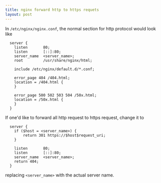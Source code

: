 ```yaml
---
title: nginx forward http to https requets
layout: post
---
```


In `/etc/nginx/nginx.conf`, the normal section for http protocol would look like

```
  server {
    listen       80;
    listen       [::]:80;
    server_name  <server_name>;
    root         /usr/share/nginx/html;

    include /etc/nginx/default.d/*.conf;

    error_page 404 /404.html;
    location = /404.html {
    }

    error_page 500 502 503 504 /50x.html;
    location = /50x.html {
    }
  }
```

If one'd like to forward all http request to https request, change it to

```
  server {
    if ($host = <server_name>) {
        return 301 https://$host$request_uri;
    }

    listen       80;
    listen       [::]:80;
    server_name  <server_name>;
    return 404;
  }
```

replacing `<server_name>` with the actual server name.
